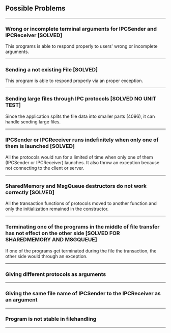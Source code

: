 ## Possible Problems

__________________

### Wrong or incomplete terminal arguments for IPCSender and IPCReceiver [SOLVED]

This programs is able to respond properly to users' wrong or incomplete arguments.

__________________


### Sending  a not existing File [SOLVED]

This program is able to respond properly via an proper exception.
__________________


### Sending large files through IPC protocols [SOLVED NO UNIT TEST]

Since the application splits the file data into smaller parts (4096), it can handle sending large files.
__________________

### IPCSender or IPCReceiver runs indefinitely when only one of them is launched [SOLVED]

All the protocols would run for a limited of time when only one of them (IPCSender or IPCReceiver)  launches. It also throw an exception because not connecting to the client or server.
__________________

### SharedMemory and MsgQueue destructors do not work correctly [SOLVED]

All the transaction functions of protocols moved to another function and only the initialization remained in the constructor.
__________________

### Terminating one of the programs in the middle of file transfer has not effect on the other side [SOLVED FOR SHAREDMEMORY AND MSGQUEUE]

If one of the programs get terminated during the file the transaction, the other side would through an exception.

__________________

### Giving different protocols as arguments
__________________

### Giving the same file name of IPCSender to the IPCReceiver as an argument
__________________

### Program is not stable in filehandling

__________________


